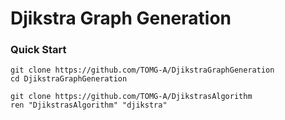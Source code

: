 # Djikstra Graph Generation
### Quick Start
```console
git clone https://github.com/TOMG-A/DjikstraGraphGeneration
cd DjikstraGraphGeneration
```
```console
git clone https://github.com/TOMG-A/DjikstrasAlgorithm
ren "DjikstrasAlgorithm" "djikstra"
```
